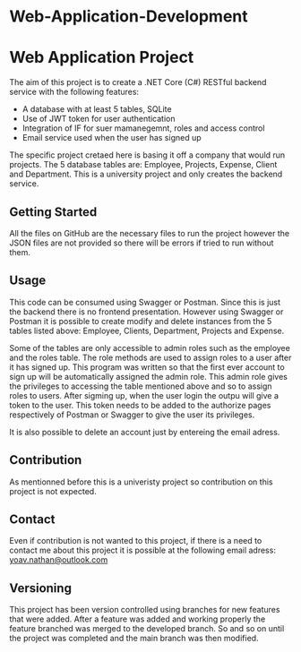 # Web-Application-Development

# Web Application Project 

The aim of this project is to create a .NET Core (C#) RESTful backend service with the following features: 
- A database with at least 5 tables, SQLite
- Use of JWT token for user authentication
- Integration of IF for suer mamanegemnt, roles and access control
- Email service used when the user has signed up

The specific project cretaed here is basing it off a company that would run projects. The 5 database tables are: Employee, Projects, Expense, Client and Department.
This is a university project and only creates the backend service.

## Getting Started

All the files on GitHub are the necessary files to run the project however the JSON files are not provided so there will be errors if tried to run without them. 

## Usage

This code can be consumed using Swagger or Postman. Since this is just the backend there is no frontend presentation. However using Swagger or Postman it is possible to create modify and delete instances from the 5 tables listed above: Employee, Clients, Department, Projects and Expense.

Some of the tables are only accessible to admin roles such as the employee and the roles table. The role methods are used to assign roles to a user after it has signed up. This program was written so that the first ever account to sign up will be automatically assigned the admin role. This admin role gives the privileges to accessing the table mentioned above and so to assign roles to users. After sigming up, when the user login the outpu will give a token to the user. This token needs to be added to the authorize pages respectively of Postman or Swagger to give the user its privileges. 

It is also possible to delete an account just by entereing the email adress. 

## Contribution

As mentionned before this is a univeristy project so contribution on this project is not expected.

## Contact

Even if contribution is not wanted to this project, if there is a need to contact me about this project it is possible at the following email adress: yoav.nathan@outlook.com

## Versioning

This project has been version controlled using branches for new features that were added. After a feature was added and working properly the feature branched was merged to the developed branch. So and so on until the project was completed and the main branch was then modified.
